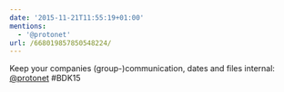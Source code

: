 ```yaml
---
date: '2015-11-21T11:55:19+01:00'
mentions:
  - '@protonet'
url: /668019857850548224/
---
```

Keep your companies (group-)communication, dates and files internal: [@protonet](https://twitter.com/@protonet) #BDK15

